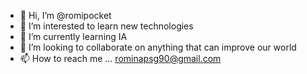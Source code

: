 - 👋 Hi, I’m @romipocket
- 👀 I’m interested to learn new technologies
- 🌱 I’m currently learning IA
- 💞️ I’m looking to collaborate on anything that can improve our world
- 📫 How to reach me ... rominapsg90@gmail.com

<!---
romipocket/romipocket is a ✨ special ✨ repository because its `README.md` (this file) appears on your GitHub profile.
You can click the Preview link to take a look at your changes.
--->
